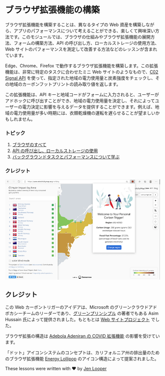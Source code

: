 # ブラウザ拡張機能の構築

ブラウザ拡張機能を構築することは、異なるタイプの Web 資産を構築しながら、アプリのパフォーマンスについて考えることができる、楽しくて興味深い方法です。このモジュールでは、ブラウザの仕組みやブラウザ拡張機能の展開方法、フォームの構築方法、API の呼び出し方、ローカルストレージの使用方法、Web サイトのパフォーマンスを測定して改善する方法などのレッスンが含まれています。

Edge、Chrome、Firefox で動作するブラウザ拡張機能を構築します。この拡張機能は、非常に特定のタスクに合わせたミニ Web サイトのようなもので、[C02 Signal API](https://www.co2signal.com) を使って、指定された地域の電力使用量と炭素強度をチェックし、その地域のカーボンフットプリントの読み取り値を返します。

この拡張機能は、API キーと地域コードがフォームに入力されると、ユーザーがアドホックに呼び出すことができ、地域の電力使用量を決定し、それによってユーザーの電力決定に影響を与えるデータを提供することができます。例えば、地域の電力使用量が多い時期には、衣類乾燥機の運転を遅らせることが望ましいかもしれません。

### トピック

1. [ブラウザのすべて](../1-about-browsers/translations/README.ja.md)
2. [API の呼び出し、ローカルストレージの使用](../2-forms-browsers-local-storage/translations/README.ja.md)
3. [バックグラウンドタスクとパフォーマンスについて学ぶ](../3-background-tasks-and-performance/translations/README.ja.md)

### クレジット

![a green browser extension](../extension-screenshot.png)

## クレジット

この Web カーボントリガーのアイデアは、Microsoft のグリーンクラウドアドボカシーチームのリーダーであり、[グリーンプリンシプル](https://principles.green/) の著者でもある Asim Hussain 氏によって提供されました。もともとは [Web サイトプロジェクト](https://github.com/jlooper/green) でした。

ブラウザ拡張の構造は [Adebola Adeniran の COVID 拡張機能](https://github.com/onedebos/covtension) の影響を受けています。

「ドット」アイコンシステムのコンセプトは、カリフォルニア州の排出量のためのブラウザ拡張機能 [Energy Lollipop](https://energylollipop.com/) のアイコン構造によって提案されました。

These lessons were written with ♥️ by [Jen Looper](https://www.twitter.com/jenlooper)

